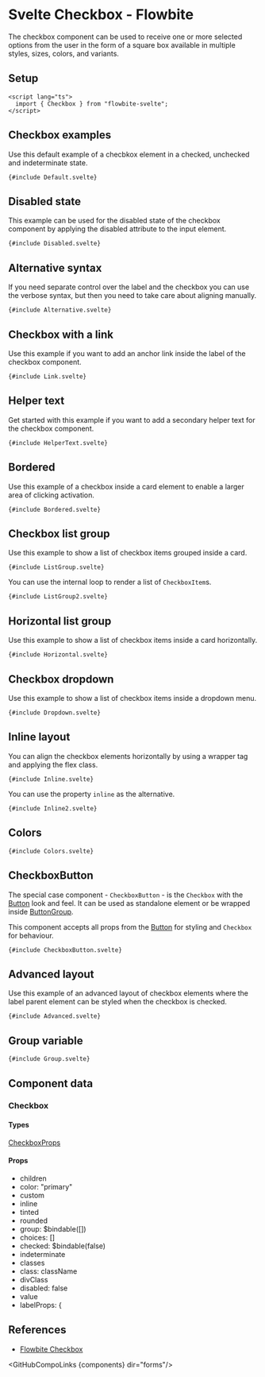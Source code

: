 # Svelte Checkbox - Flowbite


<script lang="ts">
  import { CompoAttributesViewer,  GitHubCompoLinks, toKebabCase } from '../../utils'

  const components = 'Checkbox, CheckboxButton'
</script>

The checkbox component can be used to receive one or more selected options from the user in the form of a square box available in multiple styles, sizes, colors, and variants.

## Setup

```svelte
<script lang="ts">
  import { Checkbox } from "flowbite-svelte";
</script>
```

## Checkbox examples

Use this default example of a checbkox element in a checked, unchecked and indeterminate state.

```svelte
{#include Default.svelte}
```

## Disabled state

This example can be used for the disabled state of the checkbox component by applying the disabled attribute to the input element.

```svelte
{#include Disabled.svelte}
```

## Alternative syntax

If you need separate control over the label and the checkbox you can use the verbose syntax, but then you need to take care about aligning manually.

```svelte
{#include Alternative.svelte}
```

## Checkbox with a link

Use this example if you want to add an anchor link inside the label of the checkbox component.

```svelte
{#include Link.svelte}
```

## Helper text

Get started with this example if you want to add a secondary helper text for the checkbox component.

```svelte
{#include HelperText.svelte}
```

## Bordered

Use this example of a checkbox inside a card element to enable a larger area of clicking activation.

```svelte
{#include Bordered.svelte}
```

## Checkbox list group

Use this example to show a list of checkbox items grouped inside a card.

```svelte
{#include ListGroup.svelte}
```

You can use the internal loop to render a list of `CheckboxItem`s.

```svelte
{#include ListGroup2.svelte}
```

## Horizontal list group

Use this example to show a list of checkbox items inside a card horizontally.

```svelte
{#include Horizontal.svelte}
```

## Checkbox dropdown

Use this example to show a list of checkbox items inside a dropdown menu.

```svelte
{#include Dropdown.svelte}
```

## Inline layout

You can align the checkbox elements horizontally by using a wrapper tag and applying the flex class.

```svelte
{#include Inline.svelte}
```

You can use the property `inline` as the alternative.

```svelte
{#include Inline2.svelte}
```

## Colors

```svelte
{#include Colors.svelte}
```

## CheckboxButton

The special case component - `CheckboxButton` - is the `Checkbox` with the [Button](/docs/components/buttons) look and feel. It can be used as standalone element or be wrapped inside [ButtonGroup](/docs/components/button-group).

This component accepts all props from the [Button](/docs/components/buttons) for styling and `Checkbox` for behaviour.

```svelte
{#include CheckboxButton.svelte}
```

## Advanced layout

Use this example of an advanced layout of checkbox elements where the label parent element can be styled when the checkbox is checked.

```svelte
{#include Advanced.svelte}
```

## Group variable

```svelte
{#include Group.svelte}
```

## Component data

### Checkbox

#### Types

[CheckboxProps](https://github.com/themesberg/flowbite-svelte/blob/main/src/lib/types.ts#L677)

#### Props

- children
- color: "primary"
- custom
- inline
- tinted
- rounded
- group: $bindable([])
- choices: []
- checked: $bindable(false)
- indeterminate
- classes
- class: className
- divClass
- disabled: false
- value
- labelProps: {


## References

- [Flowbite Checkbox](https://flowbite.com/docs/forms/checkbox/)

<GitHubCompoLinks {components} dir="forms"/>
